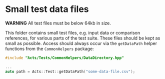 # Small test data files

**WARNING** All test files must be below 64kb in size.

This folder contains small test files, e.g. input data or comparison
references, for various parts of the test suite. These files should be
kept as small as possible. Access should always occur via the `getDataPath`
helper functions from the `CommonHelpers` package:

```cpp
#include "Acts/Tests/CommonHelpers/DataDirectory.hpp"

...
auto path = Acts::Test::getDataPath("some-data-file.csv");
```